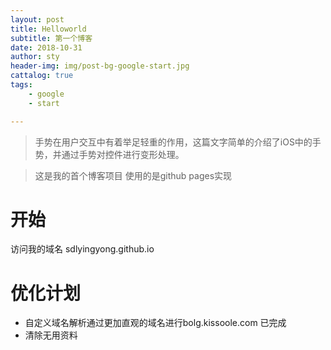```yaml
---
layout: post
title: Helloworld
subtitle: 第一个博客
date: 2018-10-31
author: sty
header-img: img/post-bg-google-start.jpg
cattalog: true
tags: 
    - google
    - start

---
```



>手势在用户交互中有着举足轻重的作用，这篇文字简单的介绍了iOS中的手势，并通过手势对控件进行变形处理。

> 这是我的首个博客项目 使用的是github pages实现 

# 开始

访问我的域名 sdlyingyong.github.io



# 优化计划
 
 - 自定义域名解析通过更加直观的域名进行bolg.kissoole.com 已完成 
 - 清除无用资料


